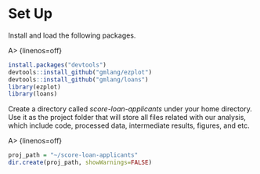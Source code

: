 # Set Up

Install and load the following packages.

A> {linenos=off}
```r
install.packages("devtools")
devtools::install_github("gmlang/ezplot")
devtools::install_github("gmlang/loans")
library(ezplot)
library(loans)
```

Create a directory called *score-loan-applicants* under your home directory. Use it as the project folder that will store all files related with our analysis, which include code, processed data, intermediate results, figures, and etc.

A> {linenos=off}
```r
proj_path = "~/score-loan-applicants"
dir.create(proj_path, showWarnings=FALSE)
```
